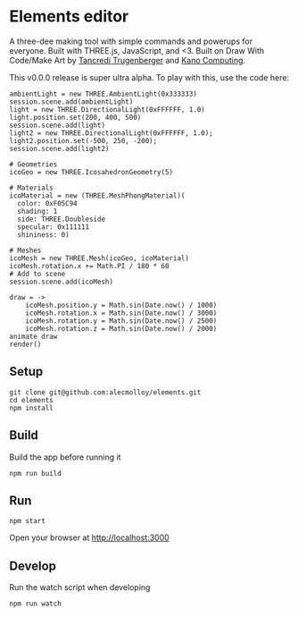 # Elements editor

A three-dee making tool with simple commands and powerups for everyone. Built with THREE.js, JavaScript, and <3. Built on Draw With Code/Make Art by [Tancredi Trugenberger](https://github.com/tancredi) and [Kano Computing](https://github.com/KanoComputing).

This v0.0.0 release is super ultra alpha. To play with this, use the code here:

```
ambientLight = new THREE.AmbientLight(0x333333)
session.scene.add(ambientLight)
light = new THREE.DirectionalLight(0xFFFFFF, 1.0)
light.position.set(200, 400, 500)
session.scene.add(light)
light2 = new THREE.DirectionalLight(0xFFFFFF, 1.0);
light2.position.set(-500, 250, -200);
session.scene.add(light2)

# Geometries
icoGeo = new THREE.IcosahedronGeometry(5)

# Materials
icoMaterial = new (THREE.MeshPhongMaterial)(
  color: 0xF05C94
  shading: 1
  side: THREE.Doubleside
  specular: 0x111111
  shininess: 0)

# Meshes
icoMesh = new THREE.Mesh(icoGeo, icoMaterial)
icoMesh.rotation.x += Math.PI / 180 * 60
# Add to scene
session.scene.add(icoMesh)

draw = ->
    icoMesh.position.y = Math.sin(Date.now() / 1000)
    icoMesh.rotation.x = Math.sin(Date.now() / 3000)
    icoMesh.rotation.y = Math.sin(Date.now() / 2500)
    icoMesh.rotation.z = Math.sin(Date.now() / 2000)
animate draw
render()
```

## Setup

    git clone git@github.com:alecmolloy/elements.git
    cd elements
    npm install

## Build

Build the app before running it

    npm run build

## Run

    npm start

Open your browser at [http://localhost:3000](http://localhost:3000)

## Develop

Run the watch script when developing

    npm run watch
